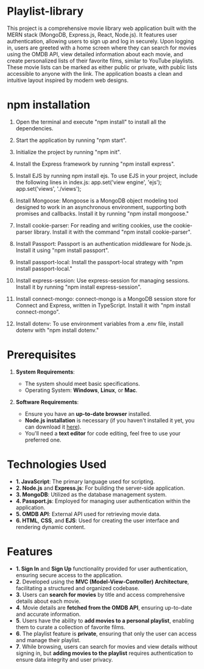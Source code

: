 # Playlist-library
This project is a comprehensive movie library web application built with the MERN stack (MongoDB, Express.js, React, Node.js). It features user authentication, allowing users to sign up and log in securely. Upon logging in, users are greeted with a home screen where they can search for movies using the OMDB API, view detailed information about each movie, and create personalized lists of their favorite films, similar to YouTube playlists. These movie lists can be marked as either public or private, with public lists accessible to anyone with the link. The application boasts a clean and intuitive layout inspired by modern web designs.
# npm installation
1. Open the terminal and execute "npm install" to install all the dependencies.
   
2. Start the application by running "npm start".
   
3. Initialize the project by running "npm init".
   
5. Install the Express framework by running "npm install express".
   
6. Install EJS by running npm install ejs.
   To use EJS in your project, include the following lines in index.js:
   app.set('view engine', 'ejs');
   app.set('views', './views');
   
7. Install Mongoose: Mongoose is a MongoDB object modeling tool designed to work in an asynchronous environment, supporting both promises and callbacks. Install it by running "npm install mongoose."

8. Install cookie-parser: For reading and writing cookies, use the cookie-parser library. Install it with the command "npm install cookie-parser".

9. Install Passport: Passport is an authentication middleware for Node.js. Install it using "npm install passport".

10. Install passport-local: Install the passport-local strategy with "npm install passport-local."

11. Install express-session: Use express-session for managing sessions. Install it by running "npm install express-session".

12. Install connect-mongo: connect-mongo is a MongoDB session store for Connect and Express, written in TypeScript. Install it with "npm install connect-mongo".

13. Install dotenv: To use environment variables from a .env file, install dotenv with "npm install dotenv."

# Prerequisites

1. **System Requirements**:
   - The system should meet basic specifications.
   - Operating System: **Windows**, **Linux**, or **Mac**.

2. **Software Requirements**:
   - Ensure you have an **up-to-date browser** installed.
   - **Node.js installation** is necessary (if you haven't installed it yet, you can download it [here](https://nodejs.org/)).
   - You'll need a **text editor** for code editing, feel free to use your preferred one.

# Technologies Used

- **1. JavaScript**: The primary language used for scripting.
- **2. Node.js** and **Express.js**: For building the server-side application.
- **3. MongoDB**: Utilized as the database management system.
- **4. Passport.js**: Employed for managing user authentication within the application.
- **5. OMDB API**: External API used for retrieving movie data.
- **6. HTML**, **CSS**, and **EJS**: Used for creating the user interface and rendering dynamic content.

# Features
- **1. Sign In** and **Sign Up** functionality provided for user authentication, ensuring secure access to the application.
- **2**. Developed using the **MVC (Model-View-Controller) Architecture**, facilitating a structured and organized codebase.
- **3**. Users can **search for movies** by title and access comprehensive details about each movie.
- **4**. Movie details are **fetched from the OMDB API**, ensuring up-to-date and accurate information.
- **5**. Users have the ability to **add movies to a personal playlist**, enabling them to curate a collection of favorite films.
- **6**. The playlist feature is **private**, ensuring that only the user can access and manage their playlist.
- **7**. While browsing, users can search for movies and view details without signing in, but **adding movies to the playlist** requires authentication to ensure data integrity and user privacy.
